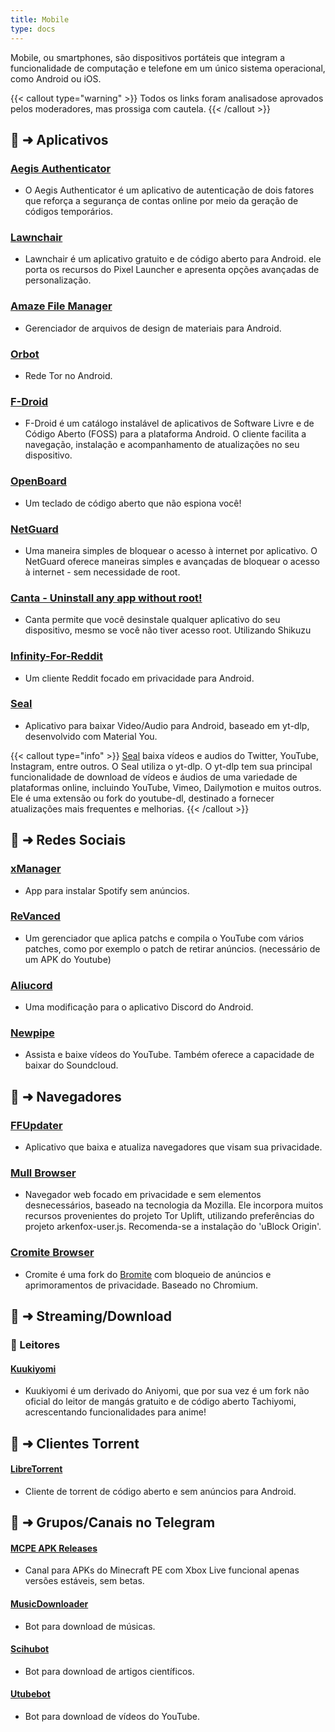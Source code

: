```yaml
---
title: Mobile
type: docs
---
```

Mobile, ou smartphones, são dispositivos portáteis que integram a funcionalidade de computação e telefone em um único sistema operacional, como Android ou iOS.

{{< callout type="warning" >}}
Todos os links foram analisados ​​e aprovados pelos moderadores, mas prossiga com cautela.
{{< /callout >}}

## 📑 ➜ Aplicativos

### [Aegis Authenticator](https://getaegis.app/)
- O Aegis Authenticator é um aplicativo de autenticação de dois fatores que reforça a segurança de contas online por meio da geração de códigos temporários.

### [Lawnchair](https://github.com/LawnchairLauncher/lawnchair)
- Lawnchair é um aplicativo gratuito e de código aberto para Android. ele porta os recursos do Pixel Launcher e apresenta opções avançadas de personalização.

### [Amaze File Manager](https://github.com/TeamAmaze/AmazeFileManager)
- Gerenciador de arquivos de design de materiais para Android.

### [Orbot](https://github.com/guardianproject/orbot)
- Rede Tor no Android.

### [F-Droid](https://f-droid.org/)
- F-Droid é um catálogo instalável de aplicativos de Software Livre e de Código Aberto (FOSS) para a plataforma Android. O cliente facilita a navegação, instalação e acompanhamento de atualizações no seu dispositivo.

### [OpenBoard](https://f-droid.org/packages/org.dslul.openboard.inputmethod.latin/)
- Um teclado de código aberto que não espiona você!

### [NetGuard](https://f-droid.org/packages/eu.faircode.netguard/)
- Uma maneira simples de bloquear o acesso à internet por aplicativo. O NetGuard oferece maneiras simples e avançadas de bloquear o acesso à internet - sem necessidade de root.

### [Canta - Uninstall any app without root!](https://f-droid.org/en/packages/org.samo_lego.canta/)
- Canta permite que você desinstale qualquer aplicativo do seu dispositivo, mesmo se você não tiver acesso root. Utilizando Shikuzu

### [Infinity-For-Reddit](https://github.com/Docile-Alligator/Infinity-For-Reddit)
- Um cliente Reddit focado em privacidade para Android.

### [Seal](https://github.com/JunkFood02/Seal)
- Aplicativo para baixar Video/Audio para Android, baseado em yt-dlp, desenvolvido com Material You.

{{< callout type="info" >}}
[Seal](https://github.com/JunkFood02/Seal) baixa vídeos e audios do Twitter, YouTube, Instagram, entre outros. O Seal utiliza o yt-dlp. O yt-dlp tem sua principal funcionalidade de download de vídeos e áudios de uma variedade de plataformas online, incluindo YouTube, Vimeo, Dailymotion e muitos outros. Ele é uma extensão ou fork do youtube-dl, destinado a fornecer atualizações mais frequentes e melhorias.
{{< /callout >}}

## 📑 ➜ Redes Sociais

### [xManager](https://github.com/Team-xManager/xManager) 
- App para instalar Spotify sem anúncios.

### [ReVanced](https://revanced.app) 
- Um gerenciador que aplica patchs e compila o YouTube com vários patches, como por exemplo o patch de retirar anúncios. (necessário de um APK do Youtube)

### [Aliucord](https://github.com/Aliucord/Aliucord)
- Uma modificação para o aplicativo Discord do Android.

### [Newpipe](https://newpipe.schabi.org/)
- Assista e baixe vídeos do YouTube. Também oferece a capacidade de baixar do Soundcloud.

## 📑 ➜ Navegadores

### [FFUpdater](https://github.com/Tobi823/ffupdater)
- Aplicativo que baixa e atualiza navegadores que visam sua privacidade.

### [Mull Browser](https://f-droid.org/packages/us.spotco.fennec_dos/)
- Navegador web focado em privacidade e sem elementos desnecessários, baseado na tecnologia da Mozilla. Ele incorpora muitos recursos provenientes do projeto Tor Uplift, utilizando preferências do projeto arkenfox-user.js. Recomenda-se a instalação do 'uBlock Origin'.

### [Cromite Browser](https://github.com/uazo/cromite)
- Cromite é uma fork do [Bromite](https://github.com/bromite/bromite) com bloqueio de anúncios e aprimoramentos de privacidade. Baseado no Chromium.

## 📑 ➜ Streaming/Download

### 🔗 Leitores

#### [Kuukiyomi](https://github.com/LuftVerbot/kuukiyomi)
- Kuukiyomi é um derivado do Aniyomi, que por sua vez é um fork não oficial do leitor de mangás gratuito e de código aberto Tachiyomi, acrescentando funcionalidades para anime!

## 📑 ➜ Clientes Torrent

#### [LibreTorrent](https://f-droid.org/packages/org.proninyaroslav.libretorrent/)
- Cliente de torrent de código aberto e sem anúncios para Android.

## 📣 ➜ Grupos/Canais no Telegram

#### [MCPE APK Releases](https://t.me/mcperelease)
- Canal para APKs do Minecraft PE com Xbox Live funcional apenas versões estáveis, sem betas.
#### [MusicDownloader](https://t.me/MusicDownloaderRobot)
- Bot para download de músicas.
#### [Scihubot](https://t.me/scihubot)
- Bot para download de artigos científicos.
#### [Utubebot](https://t.me/utubebot)
- Bot para download de vídeos do YouTube.